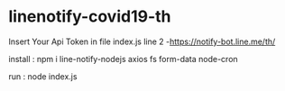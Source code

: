 # linenotify-covid19-th

Insert Your Api Token in file index.js line 2 
-https://notify-bot.line.me/th/

install : npm i line-notify-nodejs axios fs form-data node-cron

run : node index.js
